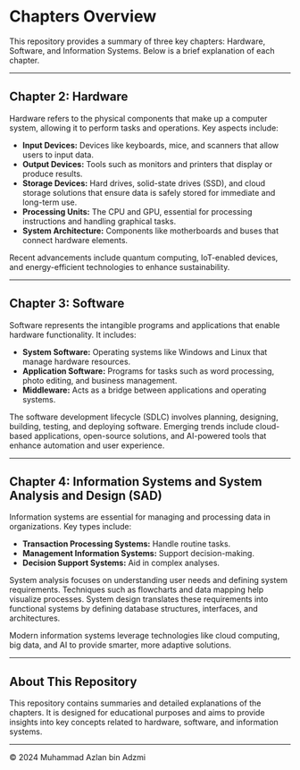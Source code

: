 # Chapters Overview

This repository provides a summary of three key chapters: Hardware, Software, and Information Systems. Below is a brief explanation of each chapter.

---

## Chapter 2: Hardware

Hardware refers to the physical components that make up a computer system, allowing it to perform tasks and operations. Key aspects include:

- **Input Devices:** Devices like keyboards, mice, and scanners that allow users to input data.
- **Output Devices:** Tools such as monitors and printers that display or produce results.
- **Storage Devices:** Hard drives, solid-state drives (SSD), and cloud storage solutions that ensure data is safely stored for immediate and long-term use.
- **Processing Units:** The CPU and GPU, essential for processing instructions and handling graphical tasks.
- **System Architecture:** Components like motherboards and buses that connect hardware elements.

Recent advancements include quantum computing, IoT-enabled devices, and energy-efficient technologies to enhance sustainability.

---

## Chapter 3: Software

Software represents the intangible programs and applications that enable hardware functionality. It includes:

- **System Software:** Operating systems like Windows and Linux that manage hardware resources.
- **Application Software:** Programs for tasks such as word processing, photo editing, and business management.
- **Middleware:** Acts as a bridge between applications and operating systems.

The software development lifecycle (SDLC) involves planning, designing, building, testing, and deploying software. Emerging trends include cloud-based applications, open-source solutions, and AI-powered tools that enhance automation and user experience.

---

## Chapter 4: Information Systems and System Analysis and Design (SAD)

Information systems are essential for managing and processing data in organizations. Key types include:

- **Transaction Processing Systems:** Handle routine tasks.
- **Management Information Systems:** Support decision-making.
- **Decision Support Systems:** Aid in complex analyses.

System analysis focuses on understanding user needs and defining system requirements. Techniques such as flowcharts and data mapping help visualize processes. System design translates these requirements into functional systems by defining database structures, interfaces, and architectures.

Modern information systems leverage technologies like cloud computing, big data, and AI to provide smarter, more adaptive solutions.

---

## About This Repository

This repository contains summaries and detailed explanations of the chapters. It is designed for educational purposes and aims to provide insights into key concepts related to hardware, software, and information systems.

---

&copy; 2024 Muhammad Azlan bin Adzmi
